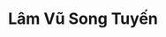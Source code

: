 ---
layout: album_gallery
resource: instagram
title: "Lâm Vũ Song Tuyến"
description: "Instagram albums of Lâm Vũ Song Tuyến</br>. Username: _beeemm_"
active: gallery
images:
- image_path: /beeemm_/0/20240822_163041_456482482_387804291015036_8902822094271354591_n.jpg
  gallery-folder: /gallery/beeemm_/0/
  gallery-name: 0
  gallery-date: March 2025
- image_path: /beeemm_/1/20231207_200152_408243406_731405262221253_2520592098176917031_n.jpg
  gallery-folder: /gallery/beeemm_/1/
  gallery-name: 1
  gallery-date: March 2025
- image_path: /beeemm_/2/20231124_173751_403881227_378117517971935_4702349503691556054_n.jpg
  gallery-folder: /gallery/beeemm_/2/
  gallery-name: 2
  gallery-date: March 2025
---